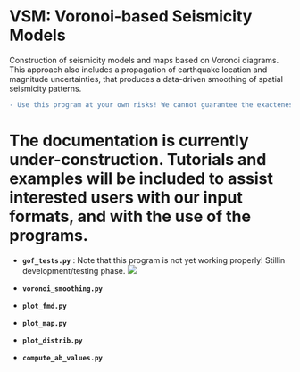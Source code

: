 # VSM: Voronoi-based Seismicity Models
Construction of seismicity models and maps based on Voronoi diagrams.
This approach also includes a propagation of earthquake location and magnitude uncertainties, that produces a data-driven smoothing of spatial seismicity patterns.

```diff
- Use this program at your own risks! We cannot guarantee the exacteness and the reliability of any program included in this repository.
```

# The documentation is currently under-construction. Tutorials and examples will be included to assist interested users with our input formats, and with the use of the programs.

 * **`gof_tests.py`** : Note that this program is not yet working properly! Stillin development/testing phase.
 ![](/path/to/image.png)

* **`voronoi_smoothing.py`**

* **`plot_fmd.py`**

* **`plot_map.py`**

* **`plot_distrib.py`**

* **`compute_ab_values.py`** 

